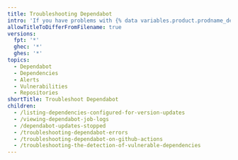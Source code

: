 ```yaml
---
title: Troubleshooting Dependabot
intro: 'If you have problems with {% data variables.product.prodname_dependabot %}, you can use tips in these articles to help resolve issues.'
allowTitleToDifferFromFilename: true
versions:
  fpt: '*'
  ghec: '*'
  ghes: '*'
topics:
  - Dependabot
  - Dependencies
  - Alerts
  - Vulnerabilities
  - Repositories
shortTitle: Troubleshoot Dependabot
children:
  - /listing-dependencies-configured-for-version-updates
  - /viewing-dependabot-job-logs
  - /dependabot-updates-stopped
  - /troubleshooting-dependabot-errors
  - /troubleshooting-dependabot-on-github-actions
  - /troubleshooting-the-detection-of-vulnerable-dependencies
---
```

